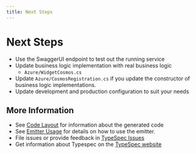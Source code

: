 ```yaml
---
title: Next Steps
---
```


# Next Steps

- Use the SwaggerUI endpoint to test out the running service
- Update business logic implementation with real business logic
  - `Azure/WidgetCosmos.cs`
- Update `Azure/CosmosRegistration.cs` if you update the constructor of business logic implementations.
- Update development and production configuration to suit your needs

## More Information

- See [Code Layout](docs/usage.md) for information about the generated code
- See [Emitter Usage](docs/emitter.md) for details on how to use the emitter.
- File issues or provide feedback in [TypeSpec Issues](https://github.com/microsoft/typespec/issues/new/choose)
- Get information about Typespec on the [TypeSpec website](https://typespec.io)
